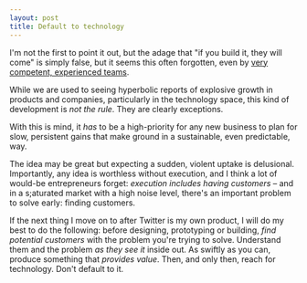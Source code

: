 ```yaml
---
layout: post
title: Default to technology
---
```


I'm not the first to point it out, but the adage that "if you build it, they will come" is simply false, but it seems this often forgotten, even by [very competent, experienced teams](http://stet.editorially.com/articles/goodbye/).

While we are used to seeing hyperbolic reports of explosive growth in products and companies, particularly in the technology space, this kind of development is *not the rule*. They are clearly exceptions.

With this is mind, it *has* to be a high-priority for any new business to plan for slow, persistent gains that make ground in a sustainable, even predictable, way.

The idea may be great but expecting a sudden, violent uptake is delusional. Importantly, any idea is worthless without execution, and I think a lot of would-be entrepreneurs forget: *execution includes having customers* – and in a s;aturated market with a high noise level, there's an important problem to solve early: finding customers.

If the next thing I move on to after Twitter is my own product, I will do my best to do the following: before designing, prototyping or building, *find potential customers* with the problem you're trying to solve. Understand them and the problem *as they see it* inside out. As swiftly as you can, produce something that *provides value*. Then, and only then, reach for technology. Don't default to it.
